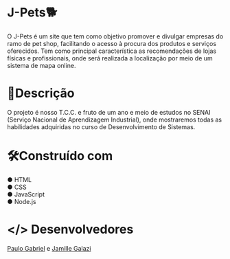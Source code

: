 # J-Pets🐕
O J-Pets é um site que tem como objetivo promover e divulgar empresas do ramo de pet shop, facilitando o acesso à procura dos produtos e serviços oferecidos. Tem como principal característica as recomendações de lojas físicas e profissionais, onde será realizada a localização por meio de um sistema de mapa online. 

# 📄Descrição
O projeto é nosso T.C.C. e fruto de um ano e meio de estudos no SENAI (Serviço Nacional de Aprendizagem Industrial), onde mostraremos todas as habilidades adquiridas no curso de Desenvolvimento de Sistemas. 

# 🛠Construído com
● HTML <br>
● CSS  <br>
● JavaScript <br>
● Node.js <br>

# </> Desenvolvedores
<a href="https://github.com/paulogmedeiros">Paulo Gabriel</a> e <a href="https://github.com/galazzij">Jamille Galazi</a>
